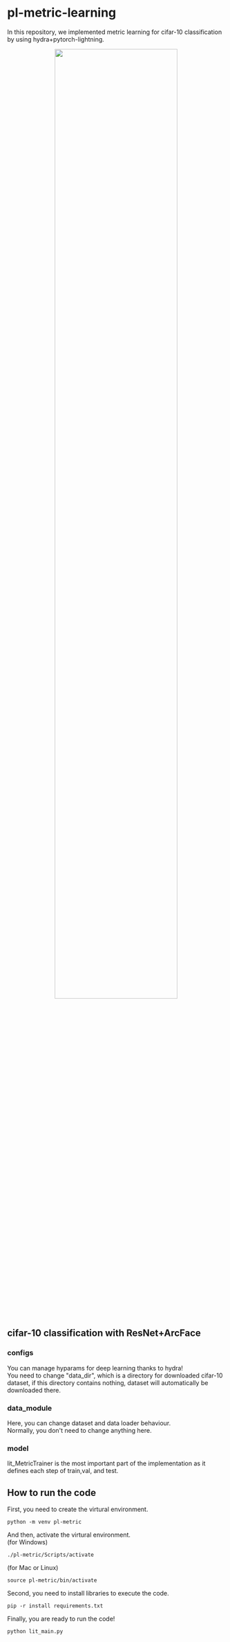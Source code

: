 # pl-metric-learning
In this repository, we implemented metric learning for cifar-10 classification by using hydra+pytorch-lightning.

<p align="center">
  <img src="https://user-images.githubusercontent.com/71377772/182391423-a6bd7d65-4a6b-4584-96bb-e87b8df5c713.gif" width=75% height=75% />
</p>

## cifar-10 classification with ResNet+ArcFace

### configs
You can manage hyparams for deep learning thanks to hydra!  
You need to change "data_dir", which is a directory for downloaded cifar-10 dataset, if this directory contains nothing, dataset will automatically be downloaded there. 

### data_module
Here, you can change dataset and data loader behaviour.  
Normally, you don't need to change anything here.

### model
lit_MetricTrainer is the most important part of the implementation as it defines each step of train,val, and test.

## How to run the code
First, you need to create the virtural environment.
```
python -m venv pl-metric
```
And then, activate the virtural environment.  
(for Windows)
```
./pl-metric/Scripts/activate
```
(for Mac or Linux)
```
source pl-metric/bin/activate
```

Second, you need to install libraries to execute the code.
```
pip -r install requirements.txt
```

Finally, you are ready to run the code!  
```
python lit_main.py
```
